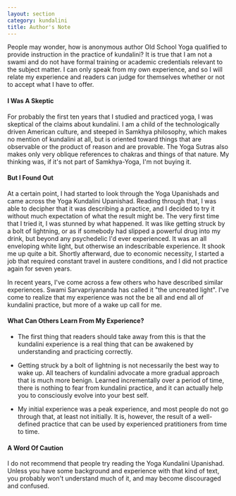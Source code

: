 ```yaml
---
layout: section
category: kundalini
title: Author's Note
---
```

People may wonder, how is anonymous author Old School Yoga qualified to provide instruction in the practice of kundalini? It is true that I am not a swami and do not have formal training or academic credentials relevant to the subject matter. I can only speak from my own experience, and so I will relate my experience and readers can judge for themselves whether or not to accept what I have to offer.

#### I Was A Skeptic
For probably the first ten years that I studied and practiced yoga, I was skeptical of the claims about kundalini. I am a child of the technologically driven American culture, and steeped in Samkhya philosophy, which makes no mention of kundalini at all, but is oriented toward things that are observable or the product of reason and are provable. The Yoga Sutras also makes only very oblique references to chakras and things of that nature. My thinking was, if it's not part of Samkhya-Yoga, I'm not buying it.

#### But I Found Out
At a certain point, I had started to look through the Yoga Upanishads and came across the Yoga Kundalini Upanishad. Reading through that, I was able to decipher that it was describing a practice, and I decided to try it without much expectation of what the result might be. The very first time that I tried it, I was stunned by what happened. It was like getting struck by a bolt of lightning, or as if somebody had slipped a powerful drug into my drink, but beyond any psychedelic I'd ever experienced. It was an all enveloping white light, but otherwise an indescribable experience. It shook me up quite a bit. Shortly afterward, due to economic necessity, I started a job that required constant travel in austere conditions, and I did not practice again for seven years.

In recent years, I've come across a few others who have described similar experiences. Swami Sarvapriyananda has called it "the uncreated light". I've come to realize that my experience was not the be all and end all of kundalini practice, but more of a wake up call for me.

#### What Can Others Learn From My Experience?
- The first thing that readers should take away from this is that the kundalini experience is a real thing that can be awakened by understanding and practicing correctly. 

- Getting struck by a bolt of lightning is not necessarily the best way to wake up. All teachers of kundalini advocate a more gradual approach that is much more benign. Learned incrementally over a period of time, there is nothing to fear from kundalini practice, and it can actually help you to consciously evolve into your best self.

-  My initial experience was a peak experience, and most people do not go through that, at least not initially. It is, however, the result of a well-defined practice that can be used by experienced pratitioners from time to time.

#### A Word Of Caution
I do not recommend that people try reading the Yoga Kundalini Upanishad. Unless you have some background and experience with that kind of text, you probably won't understand much of it, and may become discouraged and confused.